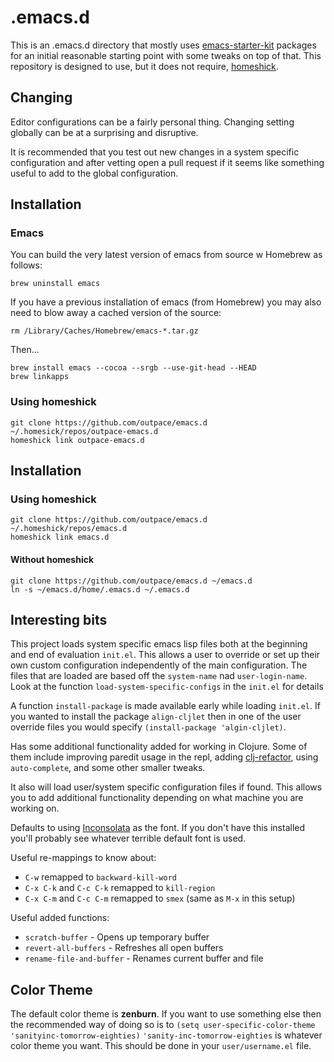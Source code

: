 # .emacs.d

This is an .emacs.d directory that mostly uses
[emacs-starter-kit](https://github.com/technomancy/emacs-starter-kit)
packages for an initial reasonable starting point with some tweaks on
top of that. This repository is designed to use, but it does not
require, [homeshick](https://github.com/andsens/homeshick).

## Changing

Editor configurations can be a fairly personal thing. Changing
setting globally can be at a surprising and disruptive.

It is recommended that you test out new changes in a system specific
configuration and after vetting open a pull request if it seems like
something useful to add to the global configuration.

## Installation

### Emacs

You can build the very latest version of emacs from source w Homebrew as follows:

    brew uninstall emacs
    
If you have a previous installation of emacs (from Homebrew) you may also need to blow away a cached version of the source:

    rm /Library/Caches/Homebrew/emacs-*.tar.gz
    
Then...

    brew install emacs --cocoa --srgb --use-git-head --HEAD
    brew linkapps

### Using homeshick

    git clone https://github.com/outpace/emacs.d ~/.homesick/repos/outpace-emacs.d
    homeshick link outpace-emacs.d

## Installation

### Using homeshick

    git clone https://github.com/outpace/emacs.d ~/.homeshick/repos/emacs.d
    homeshick link emacs.d

#### Without homeshick

    git clone https://github.com/outpace/emacs.d ~/emacs.d
    ln -s ~/emacs.d/home/.emacs.d ~/.emacs.d


## Interesting bits

This project loads system specific emacs lisp files both at the
beginning and end of evaluation `init.el`. This allows a user to
override or set up their own custom configuration independently of the
main configuration. The files that are loaded are based off the
`system-name` nad `user-login-name`. Look at the function
`load-system-specific-configs` in the `init.el` for details

A function `install-package` is made available early while loading
`init.el`. If you wanted to install the package `align-cljlet` then in
one of the user override files you would specify `(install-package 'algin-cljlet)`.

Has some additional functionality added for working in Clojure. Some
of them include improving paredit usage in the repl, adding
[clj-refactor](https://github.com/magnars/clj-refactor.el), using
`auto-complete`, and some other smaller tweaks.

It also will load user/system specific configuration files if found.
This allows you to add additional functionality depending on what
machine you are working on.

Defaults to using
[Inconsolata](http://levien.com/type/myfonts/inconsolata.html) as the
font. If you don't have this installed you'll probably see whatever
terrible default font is used.

Useful re-mappings to know about:
- `C-w` remapped to `backward-kill-word`
- `C-x C-k` and `C-c C-k` remapped to `kill-region`
- `C-x C-m` and `C-c C-m` remapped to `smex` (same as `M-x` in this setup)

Useful added functions:
- `scratch-buffer` - Opens up temporary buffer
- `revert-all-buffers` - Refreshes all open buffers
- `rename-file-and-buffer` - Renames current buffer and file

## Color Theme

The default color theme is **zenburn**. If you want to use something
else then the recommended way of doing so is to `(setq
user-specific-color-theme 'sanityinc-tomorrow-eighties)`
`'sanity-inc-tomorrow-eighties` is whatever color theme you want. This
should be done in your `user/username.el` file.
